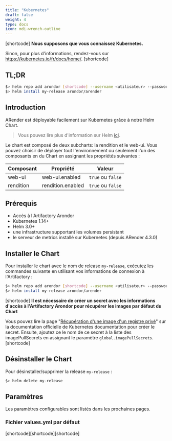 ```yaml
---
title: "Kubernetes"
draft: false
weight: 4
type: docs
icon: mdi-wrench-outline
---
```


[shortcode]
**Nous supposons que vous connaissez Kubernetes.**

Sinon, pour plus d'informations, rendez-vous sur <https://kubernetes.io/fr/docs/home/>.
[shortcode]

## TL;DR

```bash
$> helm repo add arondor [shortcode] --username <utilisateur> --password <mot_de_passe>
$> helm install my-release arondor/arender
```

## Introduction

ARender est déployable facilement sur Kubernetes grâce à notre Helm Chart.

> Vous pouvez lire plus d'information sur Helm [ici](https://helm.sh/).

Le chart est composé de deux subcharts: la rendition et le web-ui. Vous pouvez choisir de déployer tout l'environnement ou seulement l'un des composants en du Chart en assignant les propriétés suivantes :

| Composant | Propriété         | Valeur            |
| --------- | ----------------- | ----------------- |
| web-ui    | web-ui.enabled    | `true` ou `false` |
| rendition | rendition.enabled | `true` ou `false` |

## Prérequis

- Accès à l'Artifactory Arondor
- Kubernetes 1.14+
- Helm 3.0+
- une infrastructure supportant les volumes persistant
- le serveur de metrics installé sur Kubernetes (depuis ARender 4.3.0)

## Installer le Chart

Pour installer le chart avec le nom de release `my-release`, exécutez les commandes suivante en utilisant vos informations de connexion à l'Artifactory :

```bash
$> helm repo add arondor [shortcode] --username <utilisateur> --password <mot_de_passe>
$> helm install my-release arondor/arender
```

[shortcode]
**Il est nécessaire de créer un secret avec les informations d'accès à l'Artifactory Arondor pour récupérer les images par défaut du Chart**

Vous pouvez lire la page "[Récupération d'une image d'un registre privé](https://kubernetes.io/fr/docs/tasks/configure-pod-container/pull-image-private-registry/)" sur la documentation officielle de Kubernetes documentation pour créer le secret.
Ensuite, ajoutez ce le nom de ce secret à la liste des imagePullSecrets en assignant le paramètre `global.imagePullSecrets`.
[shortcode]

## Désinstaller le Chart

Pour désinstaller/supprimer la release `my-release` :

```bash
$> helm delete my-release
```

## Paramètres

Les paramètres configurables sont listés dans les prochaines pages.

### Fichier values.yml par défaut

[shortcode][shortcode][shortcode]
